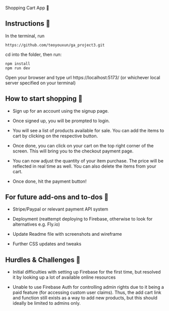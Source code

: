 Shopping Cart App :shopping_cart:


## Instructions :open_book:

In the terminal, run
```
https://github.com/teoyouxun/ga_project3.git
```
cd into the folder, then run:
```
npm install
npm run dev
```
Open your browser and type url https://localhost:5173/ (or whichever local server specified on your terminal)

## How to start shopping :basket:

* Sign up for an account using the signup page. 

* Once signed up, you will be prompted to login.

* You will see a list of products available for sale. You can add the items to cart by clicking on the respective button.

* Once done, you can click on your cart on the top right corner of the screen. This will bring you to the checkout payment page.

* You can now adjust the quantity of your item purchase. The price will be reflected in real time as well. You can also delete the items from your cart.

* Once done, hit the payment button!

## For future add-ons and to-dos :notebook_with_decorative_cover:

* Stripe/Paypal or relevant payment API system

* Deployment (reattempt deploying to Firebase, otherwise to look for alternatives e.g. Fly.io)

* Update Readme file with screenshots and wireframe

* Further CSS updates and tweaks



## Hurdles & Challenges :stop_sign:

* Initial difficulties with setting up Firebase for the first time, but resolved it by looking up a lot of available online resources

* Unable to use Firebase Auth for controlling admin rights due to it being a paid feature (for accessing custom user claims). Thus, the add cart link and function still exists as a way to add new products, but this should ideally be limited to admins only.


